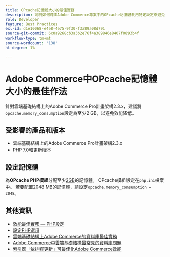 ```yaml
---
title: OPcache記憶體大小的最佳實務
description: 說明如何藉由Adobe Commerce專案中的OPcache記憶體耗用特定設定來避免效能降低。
role: Developer
feature: Best Practices
exl-id: d1e10068-e4e8-4e75-9f30-f3a89a08d791
source-git-commit: 6c0a9268cb3a3b2e76f4a389846e8407f0893b4f
workflow-type: tm+mt
source-wordcount: '138'
ht-degree: 1%

---
```


# Adobe Commerce中OPcache記憶體大小的最佳作法

針對雲端基礎結構上的Adobe Commerce Pro計畫架構2.3.x，建議將`opcache.memory_consumption`設定為至少2 GB，以避免效能降低。

## 受影響的產品和版本

* 雲端基礎結構上的Adobe Commerce Pro計畫架構2.3.x
* PHP 7.0和更新版本

## 設定記憶體

為&#x200B;**OPcache PHP模組**&#x200B;分配至少[2GB](https://www.php.net/manual/en/book.opcache.php)的記憶體。 OPcache模組設定在`php.ini`檔案中。 若要配置2048 MB的記憶體，請設定`opcache.memory_consumption = 2048`。

## 其他資訊

* [效能最佳實務 — PHP設定](../../../performance/software.md#php-settings)
* [設定PHP選項](https://experienceleague.adobe.com/en/docs/commerce-cloud-service/user-guide/configure/app/configure-app-yaml)
* [雲端基礎結構上Adobe Commerce的資料庫最佳實務](database-on-cloud.md)
* [Adobe Commerce中雲端基礎結構最常見的資料庫問題](../maintenance/resolve-database-performance-issues.md)
* [索引器「依排程更新」可最佳化Adobe Commerce效能](../maintenance/indexer-configuration.md)
